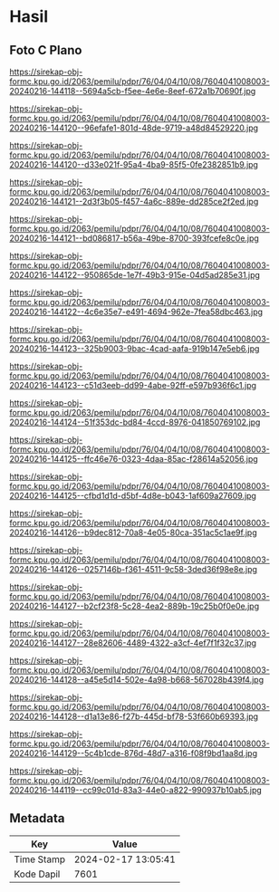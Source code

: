 # Hasil

## Foto C Plano

https://sirekap-obj-formc.kpu.go.id/2063/pemilu/pdpr/76/04/04/10/08/7604041008003-20240216-144118--5694a5cb-f5ee-4e6e-8eef-672a1b70690f.jpg

https://sirekap-obj-formc.kpu.go.id/2063/pemilu/pdpr/76/04/04/10/08/7604041008003-20240216-144120--96efafe1-801d-48de-9719-a48d84529220.jpg

https://sirekap-obj-formc.kpu.go.id/2063/pemilu/pdpr/76/04/04/10/08/7604041008003-20240216-144120--d33e021f-95a4-4ba9-85f5-0fe2382851b9.jpg

https://sirekap-obj-formc.kpu.go.id/2063/pemilu/pdpr/76/04/04/10/08/7604041008003-20240216-144121--2d3f3b05-f457-4a6c-889e-dd285ce2f2ed.jpg

https://sirekap-obj-formc.kpu.go.id/2063/pemilu/pdpr/76/04/04/10/08/7604041008003-20240216-144121--bd086817-b56a-49be-8700-393fcefe8c0e.jpg

https://sirekap-obj-formc.kpu.go.id/2063/pemilu/pdpr/76/04/04/10/08/7604041008003-20240216-144122--950865de-1e7f-49b3-915e-04d5ad285e31.jpg

https://sirekap-obj-formc.kpu.go.id/2063/pemilu/pdpr/76/04/04/10/08/7604041008003-20240216-144122--4c6e35e7-e491-4694-962e-7fea58dbc463.jpg

https://sirekap-obj-formc.kpu.go.id/2063/pemilu/pdpr/76/04/04/10/08/7604041008003-20240216-144123--325b9003-9bac-4cad-aafa-919b147e5eb6.jpg

https://sirekap-obj-formc.kpu.go.id/2063/pemilu/pdpr/76/04/04/10/08/7604041008003-20240216-144123--c51d3eeb-dd99-4abe-92ff-e597b936f6c1.jpg

https://sirekap-obj-formc.kpu.go.id/2063/pemilu/pdpr/76/04/04/10/08/7604041008003-20240216-144124--51f353dc-bd84-4ccd-8976-041850769102.jpg

https://sirekap-obj-formc.kpu.go.id/2063/pemilu/pdpr/76/04/04/10/08/7604041008003-20240216-144125--ffc46e76-0323-4daa-85ac-f28614a52056.jpg

https://sirekap-obj-formc.kpu.go.id/2063/pemilu/pdpr/76/04/04/10/08/7604041008003-20240216-144125--cfbd1d1d-d5bf-4d8e-b043-1af609a27609.jpg

https://sirekap-obj-formc.kpu.go.id/2063/pemilu/pdpr/76/04/04/10/08/7604041008003-20240216-144126--b9dec812-70a8-4e05-80ca-351ac5c1ae9f.jpg

https://sirekap-obj-formc.kpu.go.id/2063/pemilu/pdpr/76/04/04/10/08/7604041008003-20240216-144126--0257146b-f361-4511-9c58-3ded36f98e8e.jpg

https://sirekap-obj-formc.kpu.go.id/2063/pemilu/pdpr/76/04/04/10/08/7604041008003-20240216-144127--b2cf23f8-5c28-4ea2-889b-19c25b0f0e0e.jpg

https://sirekap-obj-formc.kpu.go.id/2063/pemilu/pdpr/76/04/04/10/08/7604041008003-20240216-144127--28e82606-4489-4322-a3cf-4ef7f1f32c37.jpg

https://sirekap-obj-formc.kpu.go.id/2063/pemilu/pdpr/76/04/04/10/08/7604041008003-20240216-144128--a45e5d14-502e-4a98-b668-567028b439f4.jpg

https://sirekap-obj-formc.kpu.go.id/2063/pemilu/pdpr/76/04/04/10/08/7604041008003-20240216-144128--d1a13e86-f27b-445d-bf78-53f660b69393.jpg

https://sirekap-obj-formc.kpu.go.id/2063/pemilu/pdpr/76/04/04/10/08/7604041008003-20240216-144129--5c4b1cde-876d-48d7-a316-f08f9bd1aa8d.jpg

https://sirekap-obj-formc.kpu.go.id/2063/pemilu/pdpr/76/04/04/10/08/7604041008003-20240216-144119--cc99c01d-83a3-44e0-a822-990937b10ab5.jpg


## Metadata

| Key        | Value               |
| ---------- | ------------------- |
| Time Stamp | 2024-02-17 13:05:41 |
| Kode Dapil | 7601                |



